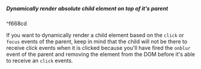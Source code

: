 ##### Dynamically render absolute child element on top of it's parent

^f668cd

If you want to dynamically render a child element based on the `click` or `focus` events of the parent, keep in mind that the child will not be there to receive click events when it is clicked because you'll have fired the `onblur` event of the parent and removing the element from the DOM before it's able to receive an `click` events.

